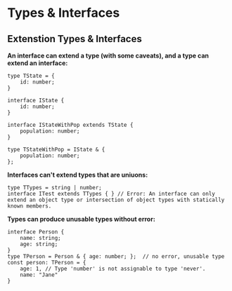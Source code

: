 # Types & Interfaces

## Extenstion Types & Interfaces

**An interface can extend a type (with some caveats), and a type can extend an interface:**

```TS
type TState = {
    id: number;
}

interface IState {
    id: number;
}

interface IStateWithPop extends TState {
    population: number;
}

type TStateWithPop = IState & { 
    population: number; 
};
```

**Interfaces can't extend types that are uniuons:**

```TS
type TTypes = string | number;
interface ITest extends TTypes { } // Error: An interface can only extend an object type or intersection of object types with statically known members.
```

**Types can produce unusable types without error:**

```TS
interface Person {
    name: string;
    age: string;
}
type TPerson = Person & { age: number; };  // no error, unusable type
const person: TPerson = {
    age: 1, // Type 'number' is not assignable to type 'never'.
    name: "Jane"
}
```
